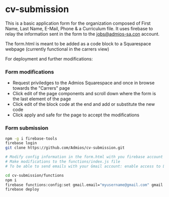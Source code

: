 # cv-submission

This is a basic application form for the organization composed of First Name, Last Name, E-Mail, Phone & a Curriculum file.
It uses firebase to relay the information sent in the form to the jobs@admios-sa.con account.

The form.html is meant to be added as a code block to a Squarespace webpage (currently functional in the carrers view)

For deployment and further modifications:

### Form modifications
- Request priviledges to the Admios Squarespace and once in browse towards the "Carrers" page
- Click edit of the page components and scroll down where the form is the last element of the page
- Click edit of the block code at the end and add or substitute the new code
- Click apply and safe for the page to accept the modifications

### Form submission

```bash
npm -g i firebase-tools
firebase login
git clone https://github.com/Admios/cv-submission.git

# Modify config information in the form.html with you firebase account app & follow Form modifications instructions
# Make modifications to the functions/index.js file
# To be able to send emails with your Gmail account: enable access to Less Secure Apps and Display Unlock Captcha. For accounts with 2-step verification enabled Generate an App Password

cd cv-submission/functions
npm i
firebase functions:config:set gmail.email="myusername@gmail.com" gmail.password="secretpassword"
firebase deploy
```


